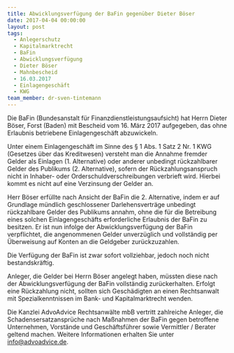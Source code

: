 ```yaml
---
title: Abwicklungsverfügung der BaFin gegenüber Dieter Böser
date: 2017-04-04 00:00:00
layout: post
tags:
  - Anlegerschutz
  - Kapitalmarktrecht
  - BaFin
  - Abwicklungsverfügung
  - Dieter Böser
  - Mahnbescheid
  - 16.03.2017
  - Einlagengeschäft
  - KWG
team_member: dr-sven-tintemann
---
```



Die BaFin (Bundesanstalt f&uuml;r Finanzdienstleistungsaufsicht) hat Herrn Dieter B&ouml;ser, Forst (Baden) mit Bescheid vom 16. M&auml;rz 2017 aufgegeben, das ohne Erlaubnis betriebene Einlagengesch&auml;ft abzuwickeln.

Unter einem Einlagengesch&auml;ft im Sinne des &sect; 1 Abs. 1 Satz 2 Nr. 1 KWG (Gesetzes &uuml;ber das Kreditwesen) versteht man die Annahme fremder Gelder als Einlagen (1. Alternative) oder anderer unbedingt r&uuml;ckzahlbarer Gelder des Publikums (2. Alternative), sofern der R&uuml;ckzahlungsanspruch nicht in Inhaber- oder Orderschuldverschreibungen verbrieft wird. Hierbei kommt es nicht auf eine Verzinsung der Gelder an.

Herr B&ouml;ser erf&uuml;llte nach Ansicht der BaFin die 2. Alternative, indem er auf Grundlage m&uuml;ndlich geschlossener Darlehensvertr&auml;ge unbedingt r&uuml;ckzahlbare Gelder des Publikums annahm, ohne die f&uuml;r die Betreibung eines solchen Einlagengesch&auml;fts erforderliche Erlaubnis der BaFin zu besitzen. Er ist nun infolge der Abwicklungsverf&uuml;gung der BaFin verpflichtet, die angenommenen Gelder unverz&uuml;glich und vollst&auml;ndig per &Uuml;berweisung auf Konten an die Geldgeber zur&uuml;ckzuzahlen.

Die Verf&uuml;gung der BaFin ist zwar sofort vollziehbar, jedoch noch nicht bestandskr&auml;ftig.

Anleger, die Gelder bei Herrn B&ouml;ser angelegt haben, m&uuml;ssten diese nach der Abwicklungsverf&uuml;gung der BaFin vollst&auml;ndig zur&uuml;ckerhalten. Erfolgt eine R&uuml;ckzahlung nicht, sollten sich Gesch&auml;digten an einen Rechtsanwalt mit Spezialkenntnissen im Bank- und Kapitalmarktrecht wenden.

Die Kanzlei AdvoAdvice Rechtsanw&auml;lte mbB vertritt zahlreiche Anleger, die Schadensersatzanspr&uuml;che nach Ma&szlig;nahmen der BaFin gegen betroffene Unternehmen, Vorst&auml;nde und Gesch&auml;ftsf&uuml;hrer sowie Vermittler / Berater geltend machen. Weitere Informationen erhalten Sie unter info@advoadvice.de.
